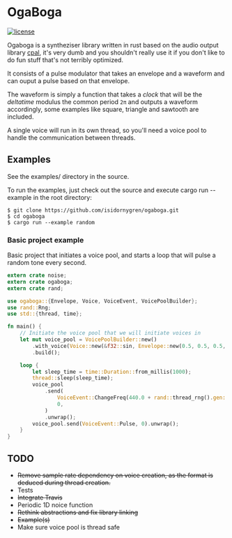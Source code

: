 # OgaBoga

[![license](https://img.shields.io/badge/license-MIT-blue.svg)](https://github.com/isidornygren/ogaboga/blob/master/LICENSE)

Ogaboga is a syntheziser library written in rust based on the audio output library [cpal](https://github.com/tomaka/cpal), it's very dumb and you shouldn't really use it if you don't like to do fun stuff that's not terribly optimized.

It consists of a pulse modulator that takes an envelope and a waveform and can ouput a pulse based on that envelope.

The waveform is simply a function that takes a _clock_ that will be the _deltatime_ modulus the common period `2π` and outputs a waveform accordingly, some examples like square, triangle and sawtooth are included.

A single voice will run in its own thread, so you'll need a voice pool to handle the communication between threads.

## Examples

See the examples/ directory in the source.

To run the examples, just check out the source and execute cargo run --example in the root directory:

```
$ git clone https://github.com/isidornygren/ogaboga.git
$ cd ogaboga
$ cargo run --example random
```

### Basic project example

Basic project that initiates a voice pool, and starts a loop that will pulse a random tone every second.

```rust
extern crate noise;
extern crate ogaboga;
extern crate rand;

use ogaboga::{Envelope, Voice, VoiceEvent, VoicePoolBuilder};
use rand::Rng;
use std::{thread, time};

fn main() {
    // Initiate the voice pool that we will initiate voices in
    let mut voice_pool = VoicePoolBuilder::new()
        .with_voice(Voice::new(&f32::sin, Envelope::new(0.5, 0.5, 0.5, 0.5)))
        .build();

    loop {
        let sleep_time = time::Duration::from_millis(1000);
        thread::sleep(sleep_time);
        voice_pool
            .send(
                VoiceEvent::ChangeFreq(440.0 + rand::thread_rng().gen::<f32>() * 220.0),
                0,
            )
            .unwrap();
        voice_pool.send(VoiceEvent::Pulse, 0).unwrap();
    }
}
```

## TODO

- ~~Remove sample rate dependency on voice creation, as the format is deduced during thread creation.~~
- Tests
- ~~Integrate Travis~~
- Periodic 1D noice function
- ~~Rethink abstractions and fix library linking~~
- ~~Example(s)~~
- Make sure voice pool is thread safe
